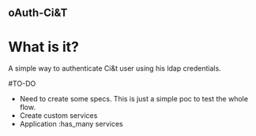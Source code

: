 ## oAuth-Ci&T

# What is it?
A simple way to authenticate Ci&t user using his ldap credentials.

#TO-DO
- Need to create some specs. This is just a simple poc to test the whole flow.
- Create custom services
- Application :has_many services

